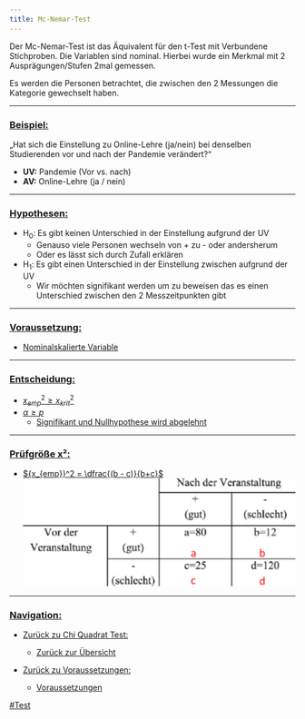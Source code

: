```yaml
---
title: Mc-Nemar-Test
---
```



Der Mc-Nemar-Test ist das Äquivalent für den t-Test mit Verbundene Stichproben. Die Variablen sind nominal. Hierbei wurde ein Merkmal mit 2 Ausprägungen/Stufen 2mal gemessen.

Es werden die Personen betrachtet, die zwischen den 2 Messungen die Kategorie gewechselt haben.

---

### <u>Beispiel:</u>

„Hat sich die Einstellung zu Online-Lehre (ja/nein) bei denselben Studierenden vor und nach der Pandemie verändert?“

* **UV:** Pandemie (Vor vs. nach)
* **AV:** Online-Lehre (ja / nein)

---

### <u>Hypothesen:</u>

* H<sub>0</sub>: Es gibt keinen Unterschied in der Einstellung aufgrund der UV
  * Genauso viele Personen wechseln von + zu - oder andersherum
  * Oder es lässt sich durch Zufall erklären
* H<sub>1</sub>: Es gibt einen Unterschied in der Einstellung zwischen aufgrund der UV
  * Wir möchten signifikant werden um zu beweisen das es einen Unterschied zwischen den 2 Messzeitpunkten gibt

---

### <u>Voraussetzung:</sub>

* Nominalskalierte Variable

---

### <u>Entscheidung:</u>

* ${x_{emp}}^2 \ge {x_{krit}}^2$
* $\alpha \ge p$
  * Signifikant und Nullhypothese wird abgelehnt

---

### <u>Prüfgröße x²:</u>

* ${x_{emp}}^2 = \dfrac{(b - c)}{b+c}$
  ![311x123](mntest.png)

---

### Navigation:

* Zurück zu Chi Quadrat Test:
  
  * [Zurück zur Übersicht](/chi-quadrat-tests)
* Zurück zu Voraussetzungen:
  
  * [Voraussetzungen](/stichproben-und-messzeitpunkte-x2)

\#Test
